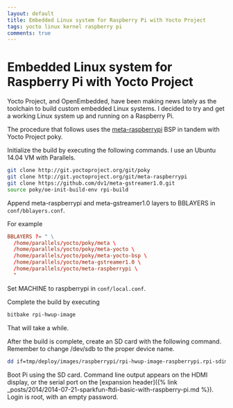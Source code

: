 ```yaml
---
layout: default
title: Embedded Linux system for Raspberry Pi with Yocto Project
tags: yocto linux kernel raspberry pi
comments: true
---
```

# Embedded Linux system for Raspberry Pi with Yocto Project

Yocto Project, and OpenEmbedded, have been making news lately as the toolchain to build custom embedded Linux systems. I decided to try and get a working Linux system up and running on a Raspberry Pi.

The procedure that follows uses the [meta-raspberrypi](https://github.com/agherzan/meta-raspberrypi) BSP in tandem with Yocto Project poky.

Initialize the build by executing the following commands. I use an Ubuntu 14.04 VM with Parallels.

```bash
git clone http://git.yoctoproject.org/git/poky
git clone http://git.yoctoproject.org/git/meta-raspberrypi
git clone https://github.com/dv1/meta-gstreamer1.0.git
source poky/oe-init-build-env rpi-build
```

Append meta-raspberrypi and meta-gstreamer1.0 layers to BBLAYERS in `conf/bblayers.conf`.

For example

```conf
BBLAYERS ?= " \
  /home/parallels/yocto/poky/meta \
  /home/parallels/yocto/poky/meta-yocto \
  /home/parallels/yocto/poky/meta-yocto-bsp \
  /home/parallels/yocto/meta-gstreamer1.0 \
  /home/parallels/yocto/meta-raspberrypi \
  "
```

Set MACHINE to raspberrypi in `conf/local.conf`.

Complete the build by executing

```bash
bitbake rpi-hwup-image
```

That will take a while.

After the build is complete, create an SD card with the following command. Remember to change /dev/sdb to the proper device name.

```bash
dd if=tmp/deploy/images/raspberrypi/rpi-hwup-image-raspberrypi.rpi-sdimg of=/dev/sdb
```

Boot Pi using the SD card. Command line output appears on the HDMI display, or the serial port on the [expansion header]({% link _posts/2014/2014-07-21-sparkfun-ftdi-basic-with-raspberry-pi.md %}). Login is root, with an empty password.
